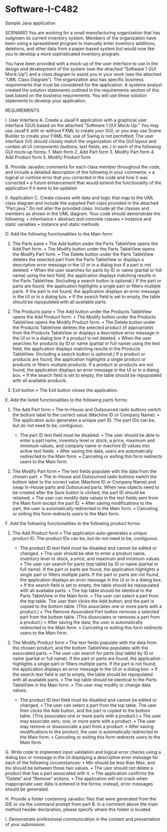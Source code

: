 # Software-I-C482
Sample Java application

SCENARIO
You are working for a small manufacturing organization that has outgrown its current inventory system. Members of the organization have been using a spreadsheet program to manually enter inventory additions, deletions, and other data from a paper-based system but would now like you to develop a more sophisticated inventory program.

You have been provided with a mock-up of the user interface to use in the design and development of the system (see the attached “Software 1 GUI Mock-Up”) and a class diagram to assist you in your work (see the attached “UML Class Diagram”). The organization also has specific business requirements that must be considered for the application. A systems analyst created the solution statements outlined in the requirements section of this task based on the business requirements. You will use these solution statements to develop your application.

REQUIREMENTS

I. User Interface
   A. Create a JavaFX application with a graphical user interface (GUI) based on the attached “Software 1 GUI Mock-Up.” You may use JavaFX with or without FXML to create your GUI, or you may use Scene Builder to create your FXML file; use of Swing is not permitted. The user interface (UI) should closely match the organization of the GUI layout and contain all UI components (buttons, text fields, etc.) in each of the following GUI mock-up forms:
      1. Main form
      2. Add Part form
      3. Modify Part form
      4. Add Product form
      5. Modify Product form

   B. Provide Javadoc comments for each class member throughout the code, and include a detailed description of the following in your comments:
      • a logical or runtime error that you corrected in the code and how it was corrected
      • a future enhancement that would extend the functionality of the application if it were to be updated

II. Application
   C. Create classes with data and logic that map to the UML class diagram and include the supplied Part class provided in the attached “Part.java.” Do not alter the provided class. Include all the classes and members as shown in the UML diagram. Your code should demonstrate the following:
      • inheritance
      • abstract and concrete classes
      • instance and static variables
      • instance and static methods

D. Add the following functionalities to the Main form:
   1. The Parts pane
      • The Add button under the Parts TableView opens the Add Part form.
      • The Modify button under the Parts TableView opens the Modify Part form.
      • The Delete button under the Parts TableView deletes the selected part from the Parts TableView or displays a descriptive error message in the UI or in a dialog box if a part is not deleted.
      • When the user searches for parts by ID or name (partial or full name) using the text field, the application displays matching results in the Parts TableView. (Including a search button is optional.) If the part or parts are found, the application highlights a single part or filters multiple parts. If the part is not found, the application displays an error message in the UI or in a dialog box.
      • If the search field is set to empty, the table should be repopulated with all available parts.

   2. The Products pane
      • The Add button under the Products TableView opens the Add Product form.
      • The Modify button under the Products TableView opens the Modify Product form.
      • The Delete button under the Products TableView deletes the selected product (if appropriate) from the Products TableView or displays a descriptive error message in the UI or in a dialog box if a product is not deleted.
      • When the user searches for products by ID or name (partial or full name) using the text field, the application displays matching results in the Products TableView. (Including a search button is optional.) If a product or products are found, the application highlights a single product or products or filters multiple products. If a product or products are not found, the application displays an error message in the UI or in a dialog box.
      • If the search field is set to empty, the table should be repopulated with all available products.

   3. Exit button
      • The Exit button closes the application.

E. Add the listed functionalities to the following parts forms:
   1. The Add Part form
      • The In-House and Outsourced radio buttons switch the bottom label to the correct value (Machine ID or Company Name).
      • The application auto-generates a unique part ID. The part IDs can be, but do not need to be, contiguous.
         - The part ID text field must be disabled.
      • The user should be able to enter a part name, inventory level or stock, a price, maximum and minimum values, and company name or machine ID values into active text fields.
      • After saving the data, users are automatically redirected to the Main form.
      • Canceling or exiting this form redirects users to the Main form.

   2. The Modify Part form
      • The text fields populate with the data from the chosen part.
      • The In-House and Outsourced radio buttons switch the bottom label to the correct value (Machine ID or Company Name) and swap In-House parts and Outsourced parts. When new objects need to be created after the Save button is clicked, the part ID should be retained.
      • The user can modify data values in the text fields sent from the Main form except the part ID.
      • After saving modifications to the part, the user is automatically redirected to the Main form.
      • Canceling or exiting this form redirects users to the Main form.

F. Add the following functionalities to the following product forms:
   1. The Add Product form
      • The application auto-generates a unique product ID. The product IDs can be, but do not need to be, contiguous.
         - The product ID text field must be disabled and cannot be edited or changed.
      • The user should be able to enter a product name, inventory level or stock, a price, and maximum and minimum values.
      • The user can search for parts (top table) by ID or name (partial or full name). If the part or parts are found, the application highlights a single part or filters multiple parts. If the part or parts are not found, the application displays an error message in the UI or in a dialog box.
      • If the search field is set to empty, the table should be repopulated with all available parts.
      • The top table should be identical to the Parts TableView in the Main form.
      • The user can select a part from the top table. The user then clicks the Add button, and the part is copied to the bottom table. (This associates one or more parts with a product.)
      • The Remove Associated Part button removes a selected part from the bottom table. (This dissociates or removes a part from a product.)
      • After saving the data, the user is automatically redirected to the Main form.
      • Canceling or exiting this form redirects users to the Main form.

   2. The Modify Product form
      • The text fields populate with the data from the chosen product, and the bottom TableView populates with the associated parts.
      • The user can search for parts (top table) by ID or name (partial or full name). If the part or parts are found, the application highlights a single part or filters multiple parts. If the part is not found, the application displays an error message in the UI or a dialog box.
      • If the search text field is set to empty, the table should be repopulated with all available parts.
      • The top table should be identical to the Parts TableView in the Main form.
      • The user may modify or change data values.
         - The product ID text field must be disabled and cannot be edited or changed.
      • The user can select a part from the top table. The user then clicks the Add button, and the part is copied to the bottom table. (This associates one or more parts with a product.)
      • The user may associate zero, one, or more parts with a product.
      • The user may remove or disassociate a part from a product.
      • After saving modifications to the product, the user is automatically redirected to the Main form.
      • Canceling or exiting this form redirects users to the Main form.

G. Write code to implement input validation and logical error checks using a dialog box or message in the UI displaying a descriptive error message for each of the following circumstances:
      • Min should be less than Max; and Inv should be between those two values.
      • The user should not delete a product that has a part associated with it.
      • The application confirms the “Delete” and “Remove” actions.
      • The application will not crash when inappropriate user data is entered in the forms; instead, error messages should be generated.

H. Provide a folder containing Javadoc files that were generated from the IDE or via the command prompt from part B. In a comment above the main method header declaration, please specify where this folder is located.

I. Demonstrate professional communication in the content and presentation of your submission.
